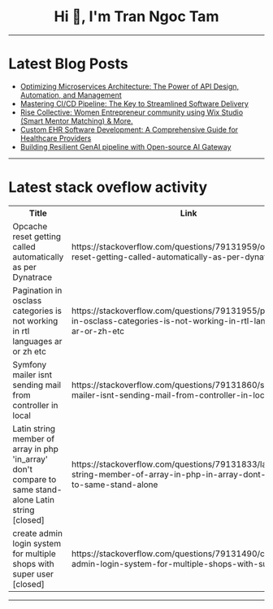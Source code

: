 <h1 align="center">Hi 👋, I'm Tran Ngoc Tam</h1>

---

# Latest Blog Posts 
<!-- BLOG-POST-LIST:START -->
- [Optimizing Microservices Architecture: The Power of API Design, Automation, and Management](https://dev.to/getambassador2024/optimizing-microservices-architecture-the-power-of-api-design-automation-and-management-3nlb)
- [Mastering CI/CD Pipeline: The Key to Streamlined Software Delivery](https://dev.to/getambassador2024/mastering-cicd-pipeline-the-key-to-streamlined-software-delivery-29n4)
- [Rise Collective: Women Entrepreneur community using Wix Studio &lpar;Smart Mentor Matching&rpar; &amp; More.](https://dev.to/karan_shah_2cbf1785a701a7/rise-collective-women-entrepreneur-community-using-wix-studio-smart-mentor-matching-more-5ed0)
- [Custom EHR Software Development: A Comprehensive Guide for Healthcare Providers](https://dev.to/evelynwyatt/custom-ehr-software-development-a-comprehensive-guide-for-healthcare-providers-42cj)
- [Building Resilient GenAI pipeline with Open-source AI Gateway](https://dev.to/avinashdalvi_/building-resilient-genai-pipeline-with-open-source-ai-gateway-1aog)
<!-- BLOG-POST-LIST:END -->

---

# Latest stack oveflow activity
<table>
  <tr><th>Title</th><th>Link</th></tr>
  <!-- STACKOVERFLOW:START --><tr><td>Opcache reset getting called automatically as per Dynatrace</td><td>https://stackoverflow.com/questions/79131959/opcache-reset-getting-called-automatically-as-per-dynatrace</td></tr><tr><td>Pagination in osclass categories is not working in rtl languages ar or zh etc</td><td>https://stackoverflow.com/questions/79131955/pagination-in-osclass-categories-is-not-working-in-rtl-languages-ar-or-zh-etc</td></tr><tr><td>Symfony mailer isnt sending mail from controller in local</td><td>https://stackoverflow.com/questions/79131860/symfony-mailer-isnt-sending-mail-from-controller-in-local</td></tr><tr><td>Latin string member of array in php &#39;in_array&#39; don&#39;t compare to same stand-alone Latin string [closed]</td><td>https://stackoverflow.com/questions/79131833/latin-string-member-of-array-in-php-in-array-dont-compare-to-same-stand-alone</td></tr><tr><td>create admin login system for multiple shops with super user [closed]</td><td>https://stackoverflow.com/questions/79131490/create-admin-login-system-for-multiple-shops-with-super-user</td></tr><!-- STACKOVERFLOW:END -->
</table>

---


